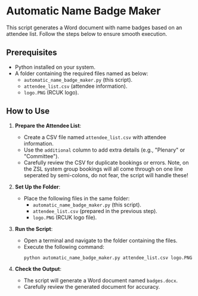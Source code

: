 # Automatic Name Badge Maker

This script generates a Word document with name badges based on an attendee list. Follow the steps below to ensure smooth execution.

## Prerequisites
- Python installed on your system.
- A folder containing the required files named as below:
  - `automatic_name_badge_maker.py` (this script).
  - `attendee_list.csv` (attendee information).
  - `logo.PNG` (RCUK logo).

## How to Use

1. **Prepare the Attendee List**:
   - Create a CSV file named `attendee_list.csv` with attendee information.
   - Use the `additional` column to add extra details (e.g., "Plenary" or "Committee").
   - Carefully review the CSV for duplicate bookings or errors. Note, on the ZSL system group bookings will all come through
   on one line seperated by semi-colons, do not fear, the script will handle these!

2. **Set Up the Folder**:
   - Place the following files in the same folder:
     - `automatic_name_badge_maker.py` (this script).
     - `attendee_list.csv` (prepared in the previous step).
     - `logo.PNG` (RCUK logo file).

3. **Run the Script**:
   - Open a terminal and navigate to the folder containing the files.
   - Execute the following command:
     ```bash
     python automatic_name_badge_maker.py attendee_list.csv logo.PNG badges.docx
     ```

4. **Check the Output**:
   - The script will generate a Word document named `badges.docx`.
   - Carefully review the generated document for accuracy.
